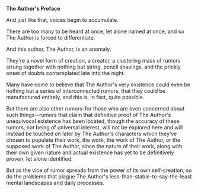 **The Author's Preface**

And just like that, voices begin to accumulate.

There are too many to be heard at once, let alone named at once, and so The Author is forced to differentiate.

And this author, The Author, is an anomaly.

They're a novel form of creation, a creator, a clustering mass of rumors strung together with nothing but string, pencil shavings, and the prickly onset of doubts contemplated late into the night.

Many have come to believe that The Author's very existence could even be nothing but a series of interconnected rumors, that they could be manufactured entirely, and this is, in fact, quite possible.

But there are also other rumors-for those who are even concerned about such things--rumors that claim that definitive proof of The Author's unequivocal existence has been located, though the accuracy of these rumors, not being of universal interest, will not be explored here and will instead be touched on later by The Author's characters which they've chosen to populate their work, the work, the work of The Author, or the supposed work of The Author, since the nature of their work, along with their own given nature and actual existence has yet to be definitively proven, let alone identified.

But as the vice of rumor spreads from the power of its own self-creation, so do the problems that plague The Author's less-than-stable-to-say-the-least mental landscapes and daily processes.